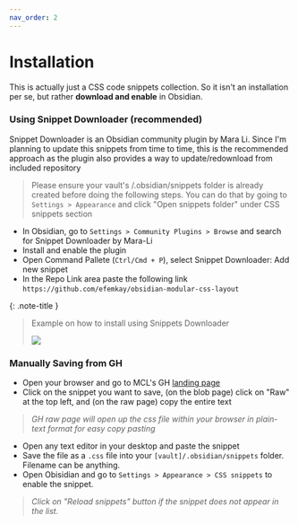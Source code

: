 ```yaml
---
nav_order: 2
---
```


# Installation

This is actually just a CSS code snippets collection. So it isn't an installation per se, but rather **download and enable** in Obsidian.

### Using Snippet Downloader (recommended)
Snippet Downloader is an Obsidian community plugin by Mara Li. Since I'm planning to update this snippets from time to time, this is the recommended approach as the plugin also provides a way to update/redownload from included repository

> Please ensure your vault's /.obsidian/snippets folder is already created before doing the following steps. You can do that by going to `Settings > Appearance` and click "Open snippets folder" under CSS snippets section

- In Obsidian, go to `Settings > Community Plugins > Browse` and search for Snippet Downloader by Mara-Li
- Install and enable the plugin
- Open Command Pallete (`Ctrl/Cmd + P`), select Snippet Downloader: Add new snippet
- In the Repo Link area paste the following link `https://github.com/efemkay/obsidian-modular-css-layout`

{: .note-title }
> Example on how to install using Snippets Downloader
>
> ![](https://raw.githubusercontent.com/efemkay/obsidian-modular-css-layout/main/docs/assets/how-to-install-mcl.gif)

### Manually Saving from GH

- Open your browser and go to MCL's GH [landing page](https://github.com/efemkay/obsidian-modular-css-layout)
- Click on the snippet you want to save, (on the blob page) click on "Raw" at the top left, and (on the raw page) copy the entire text
> *GH raw page will open up the css file within your browser in plain-text format for easy copy pasting*
- Open any text editor in your desktop and paste the snippet
- Save the file as a `.css` file into your `[vault]/.obsidian/snippets` folder. Filename can be anything.
- Open Obisidian and go to `Settings > Appearance > CSS snippets` to enable the snippet.
> *Click on "Reload snippets" button if the snippet does not appear in the list.*
